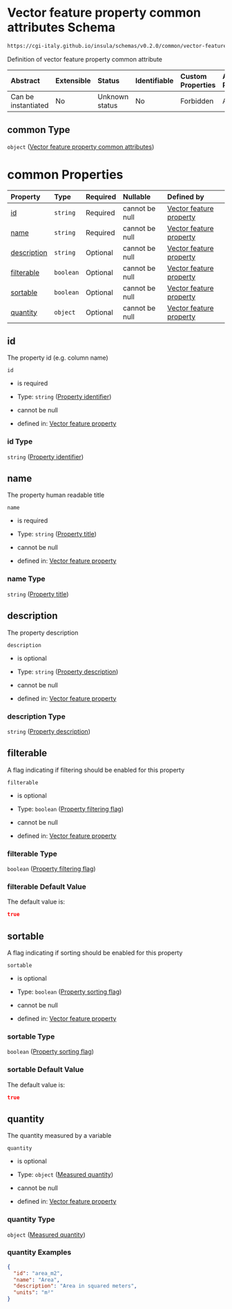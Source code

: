 # Vector feature property common attributes Schema

```txt
https://cgi-italy.github.io/insula/schemas/v0.2.0/common/vector-feature-property.schema.json#/$defs/common
```

Definition of vector feature property common attribute

| Abstract            | Extensible | Status         | Identifiable | Custom Properties | Additional Properties | Access Restrictions | Defined In                                                                                                         |
| :------------------ | :--------- | :------------- | :----------- | :---------------- | :-------------------- | :------------------ | :----------------------------------------------------------------------------------------------------------------- |
| Can be instantiated | No         | Unknown status | No           | Forbidden         | Allowed               | none                | [vector-feature-property.schema.json\*](schemas/common/vector-feature-property.schema.json "open original schema") |

## common Type

`object` ([Vector feature property common attributes](vector-feature-property-defs-vector-feature-property-common-attributes.md))

# common Properties

| Property                    | Type      | Required | Nullable       | Defined by                                                                                                                                                                                                                                                                 |
| :-------------------------- | :-------- | :------- | :------------- | :------------------------------------------------------------------------------------------------------------------------------------------------------------------------------------------------------------------------------------------------------------------------- |
| [id](#id)                   | `string`  | Required | cannot be null | [Vector feature property](vector-feature-property-defs-vector-feature-property-common-attributes-properties-property-identifier.md "https://cgi-italy.github.io/insula/schemas/v0.2.0/common/vector-feature-property.schema.json#/$defs/common/properties/id")             |
| [name](#name)               | `string`  | Required | cannot be null | [Vector feature property](vector-feature-property-defs-vector-feature-property-common-attributes-properties-property-title.md "https://cgi-italy.github.io/insula/schemas/v0.2.0/common/vector-feature-property.schema.json#/$defs/common/properties/name")                |
| [description](#description) | `string`  | Optional | cannot be null | [Vector feature property](vector-feature-property-defs-vector-feature-property-common-attributes-properties-property-description.md "https://cgi-italy.github.io/insula/schemas/v0.2.0/common/vector-feature-property.schema.json#/$defs/common/properties/description")   |
| [filterable](#filterable)   | `boolean` | Optional | cannot be null | [Vector feature property](vector-feature-property-defs-vector-feature-property-common-attributes-properties-property-filtering-flag.md "https://cgi-italy.github.io/insula/schemas/v0.2.0/common/vector-feature-property.schema.json#/$defs/common/properties/filterable") |
| [sortable](#sortable)       | `boolean` | Optional | cannot be null | [Vector feature property](vector-feature-property-defs-vector-feature-property-common-attributes-properties-property-sorting-flag.md "https://cgi-italy.github.io/insula/schemas/v0.2.0/common/vector-feature-property.schema.json#/$defs/common/properties/sortable")     |
| [quantity](#quantity)       | `object`  | Optional | cannot be null | [Vector feature property](measured-quantity.md "https://cgi-italy.github.io/insula/schemas/v0.2.0/common/measured-quantity.schema.json#/$defs/common/properties/quantity")                                                                                                 |

## id

The property id (e.g. column name)

`id`

* is required

* Type: `string` ([Property identifier](vector-feature-property-defs-vector-feature-property-common-attributes-properties-property-identifier.md))

* cannot be null

* defined in: [Vector feature property](vector-feature-property-defs-vector-feature-property-common-attributes-properties-property-identifier.md "https://cgi-italy.github.io/insula/schemas/v0.2.0/common/vector-feature-property.schema.json#/$defs/common/properties/id")

### id Type

`string` ([Property identifier](vector-feature-property-defs-vector-feature-property-common-attributes-properties-property-identifier.md))

## name

The property human readable title

`name`

* is required

* Type: `string` ([Property title](vector-feature-property-defs-vector-feature-property-common-attributes-properties-property-title.md))

* cannot be null

* defined in: [Vector feature property](vector-feature-property-defs-vector-feature-property-common-attributes-properties-property-title.md "https://cgi-italy.github.io/insula/schemas/v0.2.0/common/vector-feature-property.schema.json#/$defs/common/properties/name")

### name Type

`string` ([Property title](vector-feature-property-defs-vector-feature-property-common-attributes-properties-property-title.md))

## description

The property description

`description`

* is optional

* Type: `string` ([Property description](vector-feature-property-defs-vector-feature-property-common-attributes-properties-property-description.md))

* cannot be null

* defined in: [Vector feature property](vector-feature-property-defs-vector-feature-property-common-attributes-properties-property-description.md "https://cgi-italy.github.io/insula/schemas/v0.2.0/common/vector-feature-property.schema.json#/$defs/common/properties/description")

### description Type

`string` ([Property description](vector-feature-property-defs-vector-feature-property-common-attributes-properties-property-description.md))

## filterable

A flag indicating if filtering should be enabled for this property

`filterable`

* is optional

* Type: `boolean` ([Property filtering flag](vector-feature-property-defs-vector-feature-property-common-attributes-properties-property-filtering-flag.md))

* cannot be null

* defined in: [Vector feature property](vector-feature-property-defs-vector-feature-property-common-attributes-properties-property-filtering-flag.md "https://cgi-italy.github.io/insula/schemas/v0.2.0/common/vector-feature-property.schema.json#/$defs/common/properties/filterable")

### filterable Type

`boolean` ([Property filtering flag](vector-feature-property-defs-vector-feature-property-common-attributes-properties-property-filtering-flag.md))

### filterable Default Value

The default value is:

```json
true
```

## sortable

A flag indicating if sorting should be enabled for this property

`sortable`

* is optional

* Type: `boolean` ([Property sorting flag](vector-feature-property-defs-vector-feature-property-common-attributes-properties-property-sorting-flag.md))

* cannot be null

* defined in: [Vector feature property](vector-feature-property-defs-vector-feature-property-common-attributes-properties-property-sorting-flag.md "https://cgi-italy.github.io/insula/schemas/v0.2.0/common/vector-feature-property.schema.json#/$defs/common/properties/sortable")

### sortable Type

`boolean` ([Property sorting flag](vector-feature-property-defs-vector-feature-property-common-attributes-properties-property-sorting-flag.md))

### sortable Default Value

The default value is:

```json
true
```

## quantity

The quantity measured by a variable

`quantity`

* is optional

* Type: `object` ([Measured quantity](measured-quantity.md))

* cannot be null

* defined in: [Vector feature property](measured-quantity.md "https://cgi-italy.github.io/insula/schemas/v0.2.0/common/measured-quantity.schema.json#/$defs/common/properties/quantity")

### quantity Type

`object` ([Measured quantity](measured-quantity.md))

### quantity Examples

```json
{
  "id": "area_m2",
  "name": "Area",
  "description": "Area in squared meters",
  "units": "m²"
}
```
